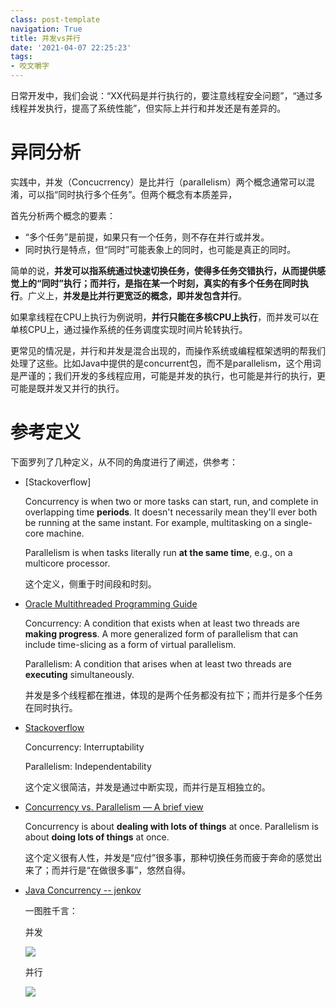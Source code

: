 ```yaml
---
class: post-template
navigation: True
title: 并发vs并行
date: '2021-04-07 22:25:23'
tags:
- 咬文嚼字
---
```


日常开发中，我们会说：“XX代码是并行执行的，要注意线程安全问题”，“通过多线程并发执行，提高了系统性能”，但实际上并行和并发还是有差异的。

<!--more-->

# 异同分析

实践中，并发（Concucrrency）是比并行（parallelism）两个概念通常可以混淆，可以指“同时执行多个任务”。但两个概念有本质差异，

首先分析两个概念的要素：
* “多个任务”是前提，如果只有一个任务，则不存在并行或并发。
* 同时执行是特点，但“同时”可能表象上的同时，也可能是真正的同时。

简单的说，**并发可以指系统通过快速切换任务，使得多任务交错执行，从而提供感觉上的“同时”执行；而并行，是指在某一个时刻，真实的有多个任务在同时执行**。广义上，**并发是比并行更宽泛的概念，即并发包含并行**。

如果拿线程在CPU上执行为例说明，**并行只能在多核CPU上执行**，而并发可以在单核CPU上，通过操作系统的任务调度实现时间片轮转执行。

更常见的情况是，并行和并发是混合出现的，而操作系统或编程框架透明的帮我们处理了这些。比如Java中提供的是concurrent包，而不是parallelism，这个用词是严谨的；我们开发的多线程应用，可能是并发的执行，也可能是并行的执行，更可能是既并发又并行的执行。


# 参考定义
下面罗列了几种定义，从不同的角度进行了阐述，供参考：


* [Stackoverflow]

    Concurrency is when two or more tasks can start, run, and complete in overlapping time **periods**. It doesn't necessarily mean they'll ever both be running at the same instant. For example, multitasking on a single-core machine.

    Parallelism is when tasks literally run **at the same time**, e.g., on a multicore processor.

    这个定义，侧重于时间段和时刻。

* [Oracle Multithreaded Programming Guide](https://docs.oracle.com/cd/E19455-01/806-5257/6je9h032b/index.html)

    Concurrency: A condition that exists when at least two threads are **making progress**. A more generalized form of parallelism that can include time-slicing as a form of virtual parallelism.

    Parallelism: A condition that arises when at least two threads are **executing** simultaneously. 

    并发是多个线程都在推进，体现的是两个任务都没有拉下；而并行是多个任务在同时执行。

* [Stackoverflow](https://stackoverflow.com/questions/1050222/what-is-the-difference-between-concurrency-and-parallelism)

    Concurrency: Interruptability

    Parallelism: Independentability

    这个定义很简洁，并发是通过中断实现，而并行是互相独立的。

* [Concurrency vs. Parallelism — A brief view ](https://medium.com/@itIsMadhavan/concurrency-vs-parallelism-a-brief-review-b337c8dac350#:~:text=Concurrency%20is%20about%20dealing%20with,at%20the%20same%20time%20instant.)

    Concurrency is about **dealing with lots of things** at once. Parallelism is about **doing lots of things** at once. 

    这个定义很有人性，并发是“应付”很多事，那种切换任务而疲于奔命的感觉出来了；而并行是“在做很多事”，悠然自得。

* [Java Concurrency -- jenkov](http://tutorials.jenkov.com/java-concurrency/concurrency-vs-parallelism.html)
    
    一图胜千言：

    并发

    ![](https://cdn.imshuai.com/images/2021/04/concurrency-vs-parallelism-1.png)

    并行

    ![](https://cdn.imshuai.com/images/2021/04/concurrency-vs-parallelism-2.png)
